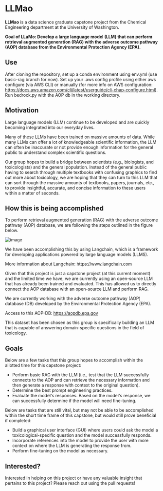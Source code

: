 # LLMao

**LLMao** is a data science graduate capstone project from the Chemical Engineering department at the University of Washington. 

**Goal of LLaMo: Develop a large language model (LLM) that can perform retrieval augmented generation (RAG) with the adverse outcome pathway (AOP) database from the Environmental Protection Agency (EPA).**

## Use

After cloning the repository, set up a conda environment using env.yml (use basic-rag branch for now). Set up your .aws config profile using either aws configure (via AWS CLI) or manually (for more info on AWS configuration: https://docs.aws.amazon.com/cli/latest/userguide/cli-chap-configure.html). Run bedrock.py with the AOP db in the working directory.

## Motivation

Large language models (LLM) continue to be developed and are quickly becoming integrated into our everyday lives. 

Many of these LLMs have been trained on massive amounts of data. While many LLMs can offer a lot of knowledgeable scientific information, the LLM can often be inaccurate or not provide enough information for the general public to understand complex scientific questions. 

Our group hopes to build a bridge between scientists (e.g., biologists, and toxicologists) and the general population. Instead of the general public having to search through multiple textbooks with confusing graphics to find out more about toxicology, we are hoping that they can turn to this LLM that can sort through the massive amounts of textbooks, papers, journals, etc., to provide insightful, accurate, and concise information to these users within a matter of seconds. 

## How this is being accomplished

To perform retrieval augmented generation (RAG) with the adverse outcome pathway (AOP) database, we are following the steps outlined in the figure below.

![image](https://github.com/BeckResearchLab/llmao/assets/155478918/7c64c8b2-8341-48a2-bf76-f8d6c6793165)

We have been accomplishing this by using Langchain, which is a framework for developing applications powered by large language models (LLMS).

More information about Langchain: https://www.langchain.com

Given that this project is just a capstone project (at this current moment) and the limited time we have, we are currently using an open-source LLM that has already been trained and evaluated. This has allowed us to directly connect the AOP database with an open-source LLM and perform RAG.

We are currently working with the adverse outcome pathway (AOP) database (DB) developed by the Environmental Protection Agency (EPA).

Access to this AOP-DB: https://aopdb.epa.gov

This dataset has been chosen as this group is specifically building an LLM that is capable of answering domain-specific questions in the field of toxicology. 

## Goals

Below are a few tasks that this group hopes to accomplish within the allotted time for this capstone project:
* Perform basic RAG with the LLM (i.e., test that the LLM successfully connects to the AOP and can retrieve the necessary information and then generate a response with context to the original question).
* Determine the best prompt engineering practices.
* Evaluate the model's responses. Based on the model's response, we can successfully determine if the model will need fine-tuning.

Below are tasks that are still vital, but may not be able to be accomplished within the short time frame of this capstone, but would still prove beneficial if completed:
* Build a graphical user interface (GUI) where users could ask the model a toxicological-specific question and the model successfully responds.
* Incorporate references into the model to provide the user with more context on where the LLM is generating the response from.
* Perform fine-tuning on the model as necessary.

## Interested?
Interested in helping on this project or have any valuable insight that pertains to this project? Please reach out using the pull requests!
